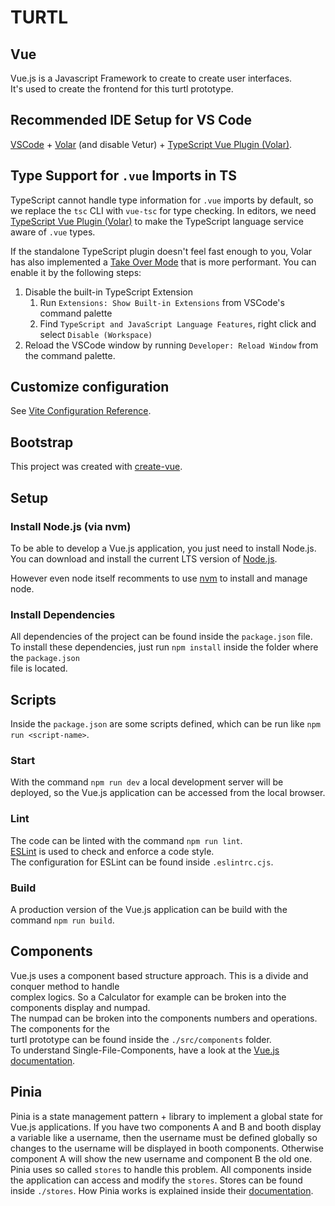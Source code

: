 # TURTL 

## Vue

Vue.js is a Javascript Framework to create to create user interfaces.  
It's used to create the frontend for this turtl prototype.

## Recommended IDE Setup for VS Code

[VSCode](https://code.visualstudio.com/) + [Volar](https://marketplace.visualstudio.com/items?itemName=Vue.volar) (and disable Vetur) + [TypeScript Vue Plugin (Volar)](https://marketplace.visualstudio.com/items?itemName=Vue.vscode-typescript-vue-plugin).

## Type Support for `.vue` Imports in TS

TypeScript cannot handle type information for `.vue` imports by default, so we replace the `tsc` CLI with `vue-tsc` for type checking. In editors, we need [TypeScript Vue Plugin (Volar)](https://marketplace.visualstudio.com/items?itemName=Vue.vscode-typescript-vue-plugin) to make the TypeScript language service aware of `.vue` types.

If the standalone TypeScript plugin doesn't feel fast enough to you, Volar has also implemented a [Take Over Mode](https://github.com/johnsoncodehk/volar/discussions/471#discussioncomment-1361669) that is more performant. You can enable it by the following steps:

1. Disable the built-in TypeScript Extension
    1) Run `Extensions: Show Built-in Extensions` from VSCode's command palette
    2) Find `TypeScript and JavaScript Language Features`, right click and select `Disable (Workspace)`
2. Reload the VSCode window by running `Developer: Reload Window` from the command palette.

## Customize configuration

See [Vite Configuration Reference](https://vitejs.dev/config/).
## Bootstrap

This project was created with [create-vue](https://github.com/vuejs/create-vue).

## Setup

### Install Node.js (via nvm)

To be able to develop a Vue.js application, you just need to install Node.js.
You can download and install the current LTS version of [Node.js](https://nodejs.org/en/download/).  

However even node itself recomments to use [nvm](https://github.com/nvm-sh/nvm) to install and manage node.

### Install Dependencies

All dependencies of the project can be found inside the ```package.json``` file.  
To install these dependencies, just run ```npm install``` inside the folder where the ```package.json```  
file is located.

## Scripts

Inside the ```package.json``` are some scripts defined, which can be run like ```npm run <script-name>```.

### Start

With the command ```npm run dev``` a local development server will be deployed, so the Vue.js application
can be accessed from the local browser.

### Lint

The code can be linted with the command ```npm run lint```.  
[ESLint](https://eslint.org/) is used to check and enforce a code style.  
The configuration for ESLint can be found inside ```.eslintrc.cjs```.

### Build

A production version of the Vue.js application can be build with the command ```npm run build```.

## Components

Vue.js uses a component based structure approach. This is a divide and conquer method to handle   
complex logics. So a Calculator for example can be broken into the components display and numpad.  
The numpad can be broken into the components numbers and operations. The components for the  
turtl prototype can be found inside the  ```./src/components``` folder.  
To understand Single-File-Components, have a look at the [Vue.js documentation](https://vuejs.org/guide/scaling-up/sfc.html).

## Pinia  

Pinia is a state management pattern + library to implement a global state for Vue.js applications.
If you have two components A and B and booth display a variable like a username, then the username 
must be defined globally so changes to the username will be displayed in booth components.
Otherwise component A will show the new username and component B the old one. 
Pinia uses so called  ```stores``` to handle this problem. All components inside the application 
can access and modify the ```stores```.  Stores can be found inside ```./stores```.
How Pinia works is explained inside their [documentation](https://pinia.vuejs.org/).